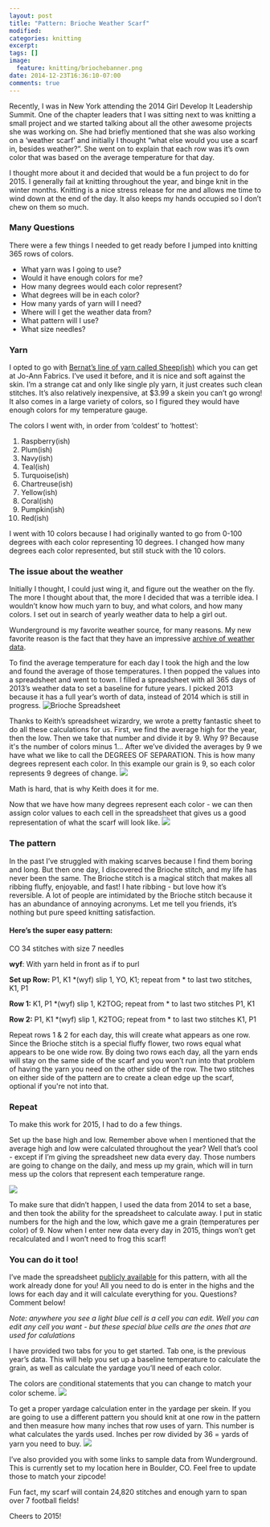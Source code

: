 ```yaml
---
layout: post
title: "Pattern: Brioche Weather Scarf"
modified:
categories: knitting
excerpt:
tags: []
image:
  feature: knitting/briochebanner.png
date: 2014-12-23T16:36:10-07:00
comments: true
---
```

Recently, I was in New York attending the 2014 Girl Develop It Leadership Summit. One of the chapter leaders that I was sitting next to was knitting a small project and we started talking about all the other awesome projects she was working on. She had briefly mentioned that she was also working on a ‘weather scarf’ and initially I thought “what else would you use a scarf in, besides weather?”. She went on to explain that each row was it’s own color that was based on the average temperature for that day. 

I thought more about it and decided that would be a fun project to do for 2015. I generally fail at knitting throughout the year, and binge knit in the winter months. Knitting is a nice stress release for me and allows me time to wind down at the end of the day. It also keeps my hands occupied so I don’t chew on them so much. 

### Many Questions
There were a few things I needed to get ready before I jumped into knitting 365 rows of colors. 

* What yarn was I going to use?
* Would it have enough colors for me? 
* How many degrees would each color represent? 
* What degrees will be in each color? 
* How many yards of yarn will I need? 
* Where will I get the weather data from? 
* What pattern will I use? 
* What size needles? 

### Yarn
I opted to go with [Bernat’s line of yarn called Sheep(ish)](http://www.yarnspirations.com/vickie-howell-sheep-ish.html) which you can get at Jo-Ann Fabrics. I’ve used it before, and it is nice and soft against the skin. I’m a strange cat and only like single ply yarn, it just creates such clean stitches. It’s also relatively inexpensive, at $3.99 a skein you can’t go wrong! It also comes in a large variety of colors, so I figured they would have enough colors for my temperature gauge. 

The colors I went with, in order from ‘coldest’ to ‘hottest’:

1. Raspberry(ish)
2. Plum(ish)
3. Navy(ish)
4. Teal(ish)
5. Turquoise(ish)
6. Chartreuse(ish)
7. Yellow(ish)
8. Coral(ish)
9. Pumpkin(ish)
10. Red(ish)

I went with 10 colors because I had originally wanted to go from 0-100 degrees with each color representing 10 degrees. I changed how many degrees each color represented, but still stuck with the 10 colors. 

### The issue about the weather
Initially I thought, I could just wing it, and figure out the weather on the fly. The more I thought about that, the more I decided that was a terrible idea. I wouldn’t know how much yarn to buy, and what colors, and how many colors. I set out in search of yearly weather data to help a girl out. 

Wunderground is my favorite weather source, for many reasons. My new favorite reason is the fact that they have an impressive [archive of weather data](http://www.wunderground.com/history/airport/KBDU/2014/1/1/MonthlyHistory.html#observations_details).


To find the average temperature for each day I took the high and the low and found the average of those temperatures. I then popped the values into a spreadsheet and went to town. I filled a spreadsheet with all 365 days of 2013’s weather data to set a baseline for future years. I picked 2013 because it has a full year’s worth of data, instead of 2014 which is still in progress. 
![Brioche Spreadsheet](/images/knitting/brioche-fullspread.png)

Thanks to Keith’s spreadsheet wizardry, we wrote a pretty fantastic sheet to do all these calculations for us. First, we find the average high for the year, then the low. Then we take that number and divide it by 9. Why 9? Because it's the number of colors minus 1... After we’ve divided the averages by 9 we have what we like to call the DEGREES OF SEPARATION. This is how many degrees represent each color. In this example our grain is 9, so each color represents 9 degrees of change. 
![](/images/knitting/brioche-degsep.png)

Math is hard, that is why Keith does it for me. 

Now that we have how many degrees represent each color - we can then assign color values to each cell in the spreadsheet that gives us a good representation of what the scarf will look like. 
![](/images/knitting/brioche-allmonths.jpg)

### The pattern
In the past I’ve struggled with making scarves because I find them boring and long. But then one day, I discovered the Brioche stitch, and my life has never been the same. The Brioche stitch is a magical stitch that makes all ribbing fluffy, enjoyable, and fast! I hate ribbing - but love how it’s reversible. A lot of people are intimidated by the Brioche stitch because it has an abundance of annoying acronyms. Let me tell you friends, it’s nothing but pure speed knitting satisfaction.

#### Here’s the super easy pattern:

CO 34 stitches with size 7 needles

**wyf**: With yarn held in front as if to purl

**Set up Row:** P1, K1 *(wyf) slip 1, YO, K1; repeat from * to last two stitches, K1, P1

**Row 1:** K1, P1 *(wyf) slip 1, K2TOG; repeat from * to last two stitches P1, K1

**Row 2:** P1, K1 *(wyf) slip 1, K2TOG; repeat from * to last two stitches K1, P1

Repeat rows 1 & 2 for each day, this will create what appears as one row. Since the Brioche stitch is a special fluffy flower, two rows equal what appears to be one wide row. By doing two rows each day, all the yarn ends will stay on the same side of the scarf and you won’t run into that problem of having the yarn you need on the other side of the row. The two stitches on either side of the pattern are to create a clean edge up the scarf, optional if you're not into that. 

<!-- [insert photo of rows of yarn]
 -->
### Repeat
To make this work for 2015, I had to do a few things.

Set up the base high and low. Remember above when I mentioned that the average high and low were calculated throughout the year? Well that’s cool - except if I’m giving the spreadsheet new data every day. Those numbers are going to change on the daily, and mess up my grain, which will in turn mess up the colors that represent each temperature range.

![](/images/knitting/brioche-basedata.png)

To make sure that didn’t happen, I used the data from 2014 to set a base, and then took the ability for the spreadsheet to calculate away. I put in static numbers for the high and the low, which gave me a grain (temperatures per color) of 9. Now when I enter new data every day in 2015, things won’t get recalculated and I won’t need to frog this scarf! 

### You can do it too! 
I’ve made the spreadsheet [publicly available](https://docs.google.com/spreadsheets/d/1pjsKu63y7HSVjkdF7K62ibfLJBV95QZR4Mbh4eoGtWc/edit?usp=sharing) for this pattern, with all the work already done for you! All you need to do is enter in the highs and the lows for each day and it will calculate everything for you. Questions? Comment below!

_Note: anywhere you see a light blue cell is a cell you can edit. Well you can edit any cell you want - but these special blue cells are the ones that are used for calulations_

I have provided two tabs for you to get started. Tab one, is the previous year’s data. This will help you set up a baseline temperature to calculate the grain, as well as calculate the yardage you’ll need of each color.

The colors are conditional statements that you can change to match your color scheme.
![](/images/knitting/brioche-conditional.png)

To get a proper yardage calculation enter in the yardage per skein. If you are going to use a different pattern you should knit at one row in the pattern and then measure how many inches that row uses of yarn. This number is what calculates the yards used. Inches per row divided by 36 = yards of yarn you need to buy.
![](/images/knitting/brioche-yardage.png)

I’ve also provided you with some links to sample data from Wunderground. This is currently set to my location here in Boulder, CO. Feel free to update those to match your zipcode! 

Fun fact, my scarf will contain 24,820 stitches and enough yarn to span over 7 football fields! 

Cheers to 2015! 


